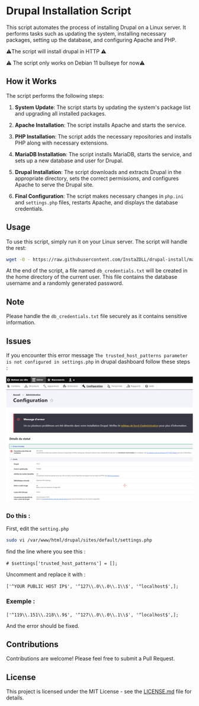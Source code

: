 # Drupal Installation Script

This script automates the process of installing Drupal on a Linux server. It performs tasks such as updating the system, installing necessary packages, setting up the database, and configuring Apache and PHP.

⚠️The script will install drupal in HTTP ⚠️

⚠️ The script only works on Debian 11 bullseye for now⚠️ 

## How it Works

The script performs the following steps:

1. **System Update**: The script starts by updating the system's package list and upgrading all installed packages.

2. **Apache Installation**: The script installs Apache and starts the service.

3. **PHP Installation**: The script adds the necessary repositories and installs PHP along with necessary extensions.

4. **MariaDB Installation**: The script installs MariaDB, starts the service, and sets up a new database and user for Drupal.

5. **Drupal Installation**: The script downloads and extracts Drupal in the appropriate directory, sets the correct permissions, and configures Apache to serve the Drupal site.

6. **Final Configuration**: The script makes necessary changes in `php.ini` and `settings.php` files, restarts Apache, and displays the database credentials.

## Usage

To use this script, simply run it on your Linux server. The script will handle the rest:

```bash
wget -O - https://raw.githubusercontent.com/InstaZDLL/drupal-install/main/drupal-install.sh | sudo bash
```

At the end of the script, a file named `db_credentials.txt` will be created in the home directory of the current user. This file contains the database username and a randomly generated password.

## Note

Please handle the `db_credentials.txt` file securely as it contains sensitive information.

## Issues

If you encounter this error message `The trusted_host_patterns parameter is not configured in settings.php` in drupal dashboard follow these steps :

![Issues A](https://raw.githubusercontent.com/InstaZDLL/drupal-install/main/images/ScreenshotA.png)
![Issues B](https://raw.githubusercontent.com/InstaZDLL/drupal-install/main/images/ScreenshotB.png)

### Do this :

First, edit the `setting.php`

```bash
sudo vi /var/www/html/drupal/sites/default/settings.php
```

find the line where you see this :

`# $settings['trusted_host_patterns'] = [];`

Uncomment and replace it with :

`['^YOUR PUBLIC HOST IP$', '^127\\.0\\.0\\.1\\$', '^localhost$',];`

### Exemple :
`['^119\\.151\\.218\\.9$', '^127\\.0\\.0\\.1\\$', '^localhost$',];`

And the error should be fixed.


## Contributions

Contributions are welcome! Please feel free to submit a Pull Request.

## License

This project is licensed under the MIT License - see the [LICENSE.md](LICENSE) file for details.
